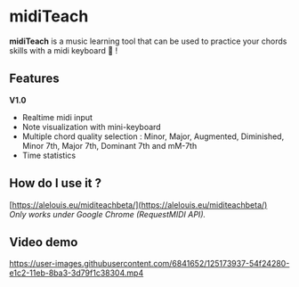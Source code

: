 # midiTeach
**midiTeach** is a music learning tool that can be used to practice your chords skills with a midi keyboard 🎹 !

## Features
**V1.0**
- Realtime midi input
- Note visualization with mini-keyboard
- Multiple chord quality selection : Minor, Major, Augmented, Diminished, Minor 7th, Major 7th, Dominant 7th and mM-7th
- Time statistics


## How do I use it ?
[https://alelouis.eu/miditeachbeta/](https://alelouis.eu/miditeachbeta/)  
*Only works under Google Chrome (RequestMIDI API).*

## Video demo
https://user-images.githubusercontent.com/6841652/125173937-54f24280-e1c2-11eb-8ba3-3d79f1c38304.mp4
